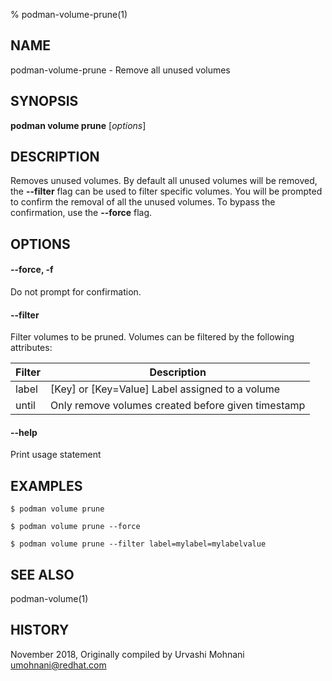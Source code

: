 % podman-volume-prune(1)

## NAME
podman\-volume\-prune - Remove all unused volumes

## SYNOPSIS
**podman volume prune** [*options*]

## DESCRIPTION

Removes unused volumes. By default all unused volumes will be removed, the **--filter** flag can
be used to filter specific volumes. You will be prompted to confirm the removal of all the
unused volumes. To bypass the confirmation, use the **--force** flag.


## OPTIONS

#### **--force**, **-f**

Do not prompt for confirmation.

#### **--filter**

Filter volumes to be pruned. Volumes can be filtered by the following attributes:

| **Filter** | **Description**                                                                       |
| ---------- | ------------------------------------------------------------------------------------- |
| label      | [Key] or [Key=Value] Label assigned to a volume                                       |
| until      | Only remove volumes created before given timestamp                                    |

#### **--help**

Print usage statement


## EXAMPLES

```
$ podman volume prune

$ podman volume prune --force

$ podman volume prune --filter label=mylabel=mylabelvalue
```

## SEE ALSO
podman-volume(1)

## HISTORY
November 2018, Originally compiled by Urvashi Mohnani <umohnani@redhat.com>

